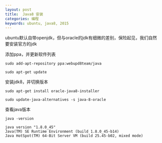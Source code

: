 ```yaml
---
layout: post
title:  Java8 安装
categories: 编程
keywords: ubuntu, java8, 2015
---
```


ubuntu默认自带openjdk，但与oracle的jdk有细微的差别，保险起见，我们自然要安装官方的jdk

添加ppa，并更新软件列表
```
sudo add-apt-repository ppa:webupd8team/java

sudo apt-get update
```

安装jdk8，并切换版本
```
sudo apt-get install oracle-java8-installer

sudo update-java-alternatives -s java-8-oracle
```

查看java版本

```
java -version
```

    java version "1.8.0_45"
    Java(TM) SE Runtime Environment (build 1.8.0_45-b14)
    Java HotSpot(TM) 64-Bit Server VM (build 25.45-b02, mixed mode)
    
